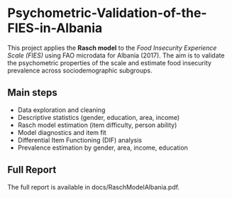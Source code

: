 # Psychometric-Validation-of-the-FIES-in-Albania
This project applies the **Rasch model** to the *Food Insecurity Experience Scale (FIES)* using FAO microdata for Albania (2017). The aim is to validate the psychometric properties of the scale and estimate food insecurity prevalence across sociodemographic subgroups.
## Main steps
- Data exploration and cleaning
- Descriptive statistics (gender, education, area, income)
- Rasch model estimation (item difficulty, person ability)
- Model diagnostics and item fit
- Differential Item Functioning (DIF) analysis
- Prevalence estimation by gender, area, income, education

## Full Report
The full report is available in docs/RaschModelAlbania.pdf.
